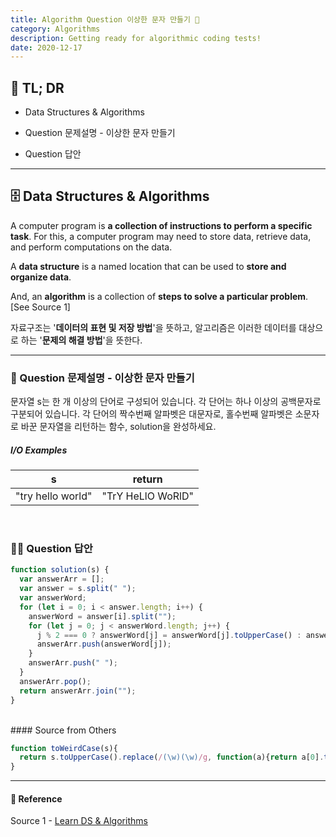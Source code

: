 ```yaml
---
title: Algorithm Question 이상한 문자 만들기 🧬
category: Algorithms
description: Getting ready for algorithmic coding tests!
date: 2020-12-17
---
```


## 🤦 TL; DR

- Data Structures & Algorithms
  
- Question 문제설명 - 이상한 문자 만들기
  
- Question 답안

---

## 🗄️ Data Structures & Algorithms

A computer program is **a collection of instructions to perform a specific task**. For this, a computer program may need to store data, retrieve data, and perform computations on the data.

A **data structure** is a named location that can be used to **store and organize data**. 

And, an **algorithm** is a collection of **steps to solve a particular problem**. \[See Source 1]

자료구조는 '**데이터의 표현 및 저장 방법**'을 뜻하고, 알고리즘은 이러한 데이터를 대상으로 하는 '**문제의 해결 방법**'을 뜻한다.

---

### 👀 Question 문제설명 - 이상한 문자 만들기

문자열 s는 한 개 이상의 단어로 구성되어 있습니다. 각 단어는 하나 이상의 공백문자로 구분되어 있습니다. 각 단어의 짝수번째 알파벳은 대문자로, 홀수번째 알파벳은 소문자로 바꾼 문자열을 리턴하는 함수, solution을 완성하세요.

##### I/O Examples

| s                 | return            |
| :----------------: | :----------------: |
| "try hello world" | "TrY HeLlO WoRlD" |

<br>

### 👨‍💻 Question 답안

```javascript
function solution(s) {
  var answerArr = [];
  var answer = s.split(" ");
  var answerWord;
  for (let i = 0; i < answer.length; i++) {
​    answerWord = answer[i].split("");
​    for (let j = 0; j < answerWord.length; j++) {
​      j % 2 === 0 ? answerWord[j] = answerWord[j].toUpperCase() : answerWord[j] = answerWord[j].toLowerCase()
​      answerArr.push(answerWord[j]);
​    }
​    answerArr.push(" ");
  }
  answerArr.pop();
  return answerArr.join("");
}
```
<br>
#### Source from Others

```js
function toWeirdCase(s){
  return s.toUpperCase().replace(/(\w)(\w)/g, function(a){return a[0].toUpperCase()+a[1].toLowerCase();})
}
```
---
#### 🔗 Reference
Source 1 - [Learn DS & Algorithms](https://www.programiz.com/dsa)